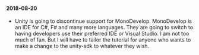 #### 2018-08-20

- Unity is going to discontinue support for MonoDevelop. MonoDevelop is an IDE for C#, F# and many more languages.  They are going to switch to having developers use their preferred IDE or Visual Studio.  I am not too much of fan. But I will have to tailor the tutorial for anyone who wants to make a change to the unity-sdk to whatever they wish.
